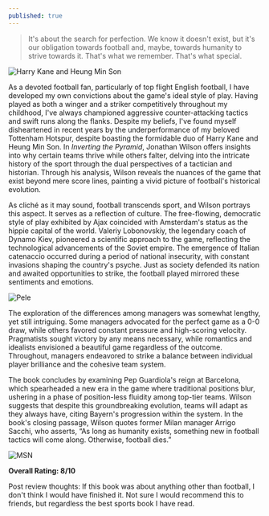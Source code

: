 ```yaml
---
published: true
---
```

> It's about the search for perfection. We know it doesn't exist, but it's our obligation towards football and, maybe, towards humanity to strive towards it. That's what we remember. That's what special.

![Harry Kane and Heung Min Son](https://the18.com/sites/default/files/styles/feature_image_with_focal/public/feature-images/GettyImages-1273663775.jpg?itok=Fe2r9CvQ)

As a devoted football fan, particularly of top flight English football, I have developed my own convictions about the game's ideal style of play. Having played as both a winger and a striker competitively throughout my childhood, I've always championed aggressive counter-attacking tactics and swift runs along the flanks. Despite my beliefs, I've found myself disheartened in recent years by the underperformance of my beloved Tottenham Hotspur, despite boasting the formidable duo of Harry Kane and Heung Min Son. In _Inverting the Pyramid_, Jonathan Wilson offers insights into why certain teams thrive while others falter, delving into the intricate history of the sport through the dual perspectives of a tactician and historian. Through his analysis, Wilson reveals the nuances of the game that exist beyond mere score lines, painting a vivid picture of football's historical evolution.

As cliché as it may sound, football transcends sport, and Wilson portrays this aspect. It serves as a reflection of culture. The free-flowing, democratic style of play exhibited by Ajax coincided with Amsterdam's status as the hippie capital of the world. Valeriy Lobonovskiy, the legendary coach of Dynamo Kiev, pioneered a scientific approach to the game, reflecting the technological advancements of the Soviet empire. The emergence of Italian catenaccio occurred during a period of national insecurity, with constant invasions shaping the country's psyche. Just as society defended its nation and awaited opportunities to strike, the football played mirrored these sentiments and emotions.

![Pele](https://www.si.com/.image/t_share/MTY4MTU3MDI0NzcyNjI5Nzc3/1970-pele-fifa-world-cup-finaljpg.jpg)

The exploration of the differences among managers was somewhat lengthy, yet still intriguing. Some managers advocated for the perfect game as a 0-0 draw, while others favored constant pressure and high-scoring velocity. Pragmatists sought victory by any means necessary, while romantics and idealists envisioned a beautiful game regardless of the outcome. Throughout, managers endeavored to strike a balance between individual player brilliance and the cohesive team system.

The book concludes by examining Pep Guardiola's reign at Barcelona, which spearheaded a new era in the game where traditional positions blur, ushering in a phase of position-less fluidity among top-tier teams. Wilson suggests that despite this groundbreaking evolution, teams will adapt as they always have, citing Bayern's progression within the system. In the book's closing passage, Wilson quotes former Milan manager Arrigo Sacchi, who asserts, “As long as humanity exists, something new in football tactics will come along. Otherwise, football dies.”

![MSN](https://editorial.uefa.com/resources/0253-0d809ac126c7-3bdbf378d893-1000/neymar_barcelona_.jpeg)

**Overall Rating: 8/10**

Post review thoughts: If this book was about anything other than football, I don't think I would have finished it. Not sure I would recommend this to friends, but regardless the best sports book I have read.